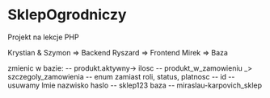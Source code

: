 # SklepOgrodniczy
Projekt na lekcje PHP

Krystian & Szymon => Backend
Ryszard => Frontend
Mirek => Baza





zmienic w bazie: 
-- produkt.aktywny-> ilosc
-- produkt_w_zamowieniu _> szczegoly_zamowienia
-- enum zamiast roli, status, platnosc
-- id
-- usuwamy lmie nazwisko
haslo -- sklep123
baza -- miraslau-karpovich_sklep
